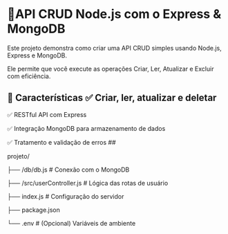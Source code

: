 # 🚀API CRUD Node.js com o Express & MongoDB 

Este projeto demonstra como criar uma API CRUD simples usando Node.js, Express e MongoDB. 

Ele permite que você execute as operações Criar, Ler, Atualizar e Excluir com eficiência. 



## 📝 Características ✅ Criar, ler, atualizar e deletar 
✅ RESTful API com Express 

✅ Integração MongoDB para armazenamento de dados 

✅ Tratamento e validação de erros ## 

projeto/

├── /db/db.js       # Conexão com o MongoDB

├── /src/userController.js # Lógica das rotas de usuário

├── index.js          # Configuração do servidor

├── package.json

└── .env              # (Opcional) Variáveis de ambiente
